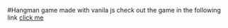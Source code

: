 #Hangman game made with vanila js
check out the game in the following link [click me](https://hangman-noga.netlify.app)
